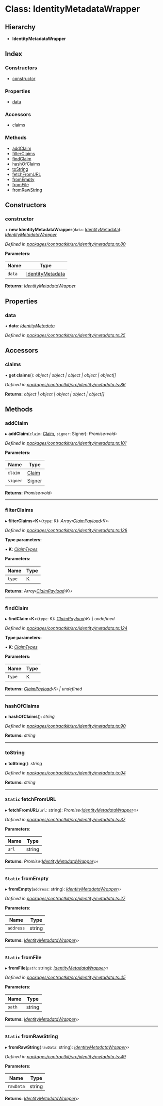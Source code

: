 # Class: IdentityMetadataWrapper

## Hierarchy

* **IdentityMetadataWrapper**

## Index

### Constructors

* [constructor](_identity_metadata_.identitymetadatawrapper.md#constructor)

### Properties

* [data](_identity_metadata_.identitymetadatawrapper.md#data)

### Accessors

* [claims](_identity_metadata_.identitymetadatawrapper.md#claims)

### Methods

* [addClaim](_identity_metadata_.identitymetadatawrapper.md#addclaim)
* [filterClaims](_identity_metadata_.identitymetadatawrapper.md#filterclaims)
* [findClaim](_identity_metadata_.identitymetadatawrapper.md#findclaim)
* [hashOfClaims](_identity_metadata_.identitymetadatawrapper.md#hashofclaims)
* [toString](_identity_metadata_.identitymetadatawrapper.md#tostring)
* [fetchFromURL](_identity_metadata_.identitymetadatawrapper.md#static-fetchfromurl)
* [fromEmpty](_identity_metadata_.identitymetadatawrapper.md#static-fromempty)
* [fromFile](_identity_metadata_.identitymetadatawrapper.md#static-fromfile)
* [fromRawString](_identity_metadata_.identitymetadatawrapper.md#static-fromrawstring)

## Constructors

###  constructor

\+ **new IdentityMetadataWrapper**(`data`: [IdentityMetadata](../modules/_identity_metadata_.md#identitymetadata)): *[IdentityMetadataWrapper](_identity_metadata_.identitymetadatawrapper.md)*

*Defined in [packages/contractkit/src/identity/metadata.ts:80](https://github.com/celo-org/celo-monorepo/blob/master/packages/contractkit/src/identity/metadata.ts#L80)*

**Parameters:**

Name | Type |
------ | ------ |
`data` | [IdentityMetadata](../modules/_identity_metadata_.md#identitymetadata) |

**Returns:** *[IdentityMetadataWrapper](_identity_metadata_.identitymetadatawrapper.md)*

## Properties

###  data

• **data**: *[IdentityMetadata](../modules/_identity_metadata_.md#identitymetadata)*

*Defined in [packages/contractkit/src/identity/metadata.ts:25](https://github.com/celo-org/celo-monorepo/blob/master/packages/contractkit/src/identity/metadata.ts#L25)*

## Accessors

###  claims

• **get claims**(): *object | object | object | object | object[]*

*Defined in [packages/contractkit/src/identity/metadata.ts:86](https://github.com/celo-org/celo-monorepo/blob/master/packages/contractkit/src/identity/metadata.ts#L86)*

**Returns:** *object | object | object | object | object[]*

## Methods

###  addClaim

▸ **addClaim**(`claim`: [Claim](../modules/_identity_claims_claim_.md#claim), `signer`: Signer): *Promise‹void›*

*Defined in [packages/contractkit/src/identity/metadata.ts:101](https://github.com/celo-org/celo-monorepo/blob/master/packages/contractkit/src/identity/metadata.ts#L101)*

**Parameters:**

Name | Type |
------ | ------ |
`claim` | [Claim](../modules/_identity_claims_claim_.md#claim) |
`signer` | Signer |

**Returns:** *Promise‹void›*

___

###  filterClaims

▸ **filterClaims**<**K**>(`type`: K): *Array‹[ClaimPayload](../modules/_identity_claims_claim_.md#claimpayload)‹K››*

*Defined in [packages/contractkit/src/identity/metadata.ts:128](https://github.com/celo-org/celo-monorepo/blob/master/packages/contractkit/src/identity/metadata.ts#L128)*

**Type parameters:**

▪ **K**: *[ClaimTypes](../enums/_identity_claims_types_.claimtypes.md)*

**Parameters:**

Name | Type |
------ | ------ |
`type` | K |

**Returns:** *Array‹[ClaimPayload](../modules/_identity_claims_claim_.md#claimpayload)‹K››*

___

###  findClaim

▸ **findClaim**<**K**>(`type`: K): *[ClaimPayload](../modules/_identity_claims_claim_.md#claimpayload)‹K› | undefined*

*Defined in [packages/contractkit/src/identity/metadata.ts:124](https://github.com/celo-org/celo-monorepo/blob/master/packages/contractkit/src/identity/metadata.ts#L124)*

**Type parameters:**

▪ **K**: *[ClaimTypes](../enums/_identity_claims_types_.claimtypes.md)*

**Parameters:**

Name | Type |
------ | ------ |
`type` | K |

**Returns:** *[ClaimPayload](../modules/_identity_claims_claim_.md#claimpayload)‹K› | undefined*

___

###  hashOfClaims

▸ **hashOfClaims**(): *string*

*Defined in [packages/contractkit/src/identity/metadata.ts:90](https://github.com/celo-org/celo-monorepo/blob/master/packages/contractkit/src/identity/metadata.ts#L90)*

**Returns:** *string*

___

###  toString

▸ **toString**(): *string*

*Defined in [packages/contractkit/src/identity/metadata.ts:94](https://github.com/celo-org/celo-monorepo/blob/master/packages/contractkit/src/identity/metadata.ts#L94)*

**Returns:** *string*

___

### `Static` fetchFromURL

▸ **fetchFromURL**(`url`: string): *Promise‹[IdentityMetadataWrapper](_identity_metadata_.identitymetadatawrapper.md)‹››*

*Defined in [packages/contractkit/src/identity/metadata.ts:37](https://github.com/celo-org/celo-monorepo/blob/master/packages/contractkit/src/identity/metadata.ts#L37)*

**Parameters:**

Name | Type |
------ | ------ |
`url` | string |

**Returns:** *Promise‹[IdentityMetadataWrapper](_identity_metadata_.identitymetadatawrapper.md)‹››*

___

### `Static` fromEmpty

▸ **fromEmpty**(`address`: string): *[IdentityMetadataWrapper](_identity_metadata_.identitymetadatawrapper.md)‹›*

*Defined in [packages/contractkit/src/identity/metadata.ts:27](https://github.com/celo-org/celo-monorepo/blob/master/packages/contractkit/src/identity/metadata.ts#L27)*

**Parameters:**

Name | Type |
------ | ------ |
`address` | string |

**Returns:** *[IdentityMetadataWrapper](_identity_metadata_.identitymetadatawrapper.md)‹›*

___

### `Static` fromFile

▸ **fromFile**(`path`: string): *[IdentityMetadataWrapper](_identity_metadata_.identitymetadatawrapper.md)‹›*

*Defined in [packages/contractkit/src/identity/metadata.ts:45](https://github.com/celo-org/celo-monorepo/blob/master/packages/contractkit/src/identity/metadata.ts#L45)*

**Parameters:**

Name | Type |
------ | ------ |
`path` | string |

**Returns:** *[IdentityMetadataWrapper](_identity_metadata_.identitymetadatawrapper.md)‹›*

___

### `Static` fromRawString

▸ **fromRawString**(`rawData`: string): *[IdentityMetadataWrapper](_identity_metadata_.identitymetadatawrapper.md)‹›*

*Defined in [packages/contractkit/src/identity/metadata.ts:49](https://github.com/celo-org/celo-monorepo/blob/master/packages/contractkit/src/identity/metadata.ts#L49)*

**Parameters:**

Name | Type |
------ | ------ |
`rawData` | string |

**Returns:** *[IdentityMetadataWrapper](_identity_metadata_.identitymetadatawrapper.md)‹›*
